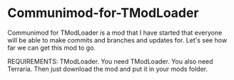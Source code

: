 # Communimod-for-TModLoader
Communimod for TModLoader is a mod that I have started that everyone will be able to make commits and branches and updates for. Let's see how far we can get this mod to go.

REQUIREMENTS: TModLoader. You need TModLoader. You also need Terraria. Then just download the mod and put it in your mods folder.
